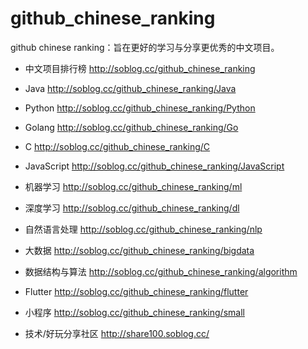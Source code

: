 # github_chinese_ranking
github chinese ranking：旨在更好的学习与分享更优秀的中文项目。

- 中文项目排行榜   http://soblog.cc/github_chinese_ranking
- Java    http://soblog.cc/github_chinese_ranking/Java
- Python  http://soblog.cc/github_chinese_ranking/Python
- Golang      http://soblog.cc/github_chinese_ranking/Go
- C       http://soblog.cc/github_chinese_ranking/C
- JavaScript  http://soblog.cc/github_chinese_ranking/JavaScript

- 机器学习    http://soblog.cc/github_chinese_ranking/ml
- 深度学习    http://soblog.cc/github_chinese_ranking/dl
- 自然语言处理    http://soblog.cc/github_chinese_ranking/nlp

- 大数据    http://soblog.cc/github_chinese_ranking/bigdata
- 数据结构与算法    http://soblog.cc/github_chinese_ranking/algorithm
- Flutter    http://soblog.cc/github_chinese_ranking/flutter
- 小程序     http://soblog.cc/github_chinese_ranking/small

- 技术/好玩分享社区   http://share100.soblog.cc/
